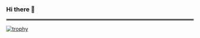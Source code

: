 ### Hi there 👋

<hr style="border:2px solid gray">

[![trophy](https://github-profile-trophy.vercel.app/?username=Torresic&no-frame=true&theme=dark_lover)](https://github.com/Torresic/github-profile-trophy)
